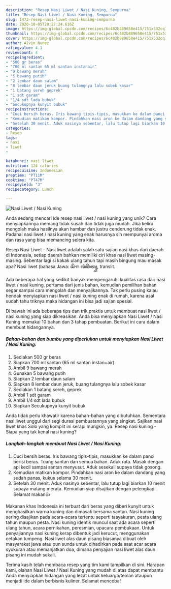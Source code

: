 ```yaml
---
description: "Resep Nasi Liwet / Nasi Kuning, Sempurna"
title: "Resep Nasi Liwet / Nasi Kuning, Sempurna"
slug: 1472-resep-nasi-liwet-nasi-kuning-sempurna
date: 2020-10-05T20:27:24.616Z
image: https://img-global.cpcdn.com/recipes/6c482b889658e415/751x532cq70/nasi-liwet-nasi-kuning-foto-resep-utama.jpg
thumbnail: https://img-global.cpcdn.com/recipes/6c482b889658e415/751x532cq70/nasi-liwet-nasi-kuning-foto-resep-utama.jpg
cover: https://img-global.cpcdn.com/recipes/6c482b889658e415/751x532cq70/nasi-liwet-nasi-kuning-foto-resep-utama.jpg
author: Alvin Nunez
ratingvalue: 4.1
reviewcount: 4
recipeingredient:
- "500 gr beras"
- "700 ml santan 65 ml santan instanair"
- "9 bawang merah"
- "5 bawang putih"
- "2 lembar daun salam"
- "8 lembar daun jeruk buang tulangnya lalu sobek kasar"
- "1 batang sereh geprek"
- "1 sdt garam"
- "1/4 sdt lada bubuk"
- "Secukupnya kunyit bubuk"
recipeinstructions:
- "Cuci bersih beras. Iris bawang tipis-tipis, masukkan ke dalam panci berisi beras. Tuang santan dan semua bahan. Aduk rata. Masak dengan api kecil sampai santan menyusut. Aduk sesekali supaya tidak gosong."
- "Kemudian matikan kompor. Pindahkan nasi aron ke dalam dandang yang sudah panas, kukus selama 30 menit."
- "Setelah 30 menit. Aduk nasinya sebentar, lalu tutup lagi biarkan 10 menit supaya matang merata. Kemudian siap disajikan dengan pelengkap. Selamat makan👍"
categories:
- Resep
tags:
- nasi
- liwet
- 

katakunci: nasi liwet  
nutrition: 124 calories
recipecuisine: Indonesian
preptime: "PT11M"
cooktime: "PT47M"
recipeyield: "3"
recipecategory: Lunch

---
```



![Nasi Liwet / Nasi Kuning](https://img-global.cpcdn.com/recipes/6c482b889658e415/751x532cq70/nasi-liwet-nasi-kuning-foto-resep-utama.jpg)

Anda sedang mencari ide resep nasi liwet / nasi kuning yang unik? Cara menyiapkannya memang tidak susah dan tidak juga mudah. Jika keliru mengolah maka hasilnya akan hambar dan justru cenderung tidak enak. Padahal nasi liwet / nasi kuning yang enak harusnya sih mempunyai aroma dan rasa yang bisa memancing selera kita.

Resep Nasi Liwet - Nasi liwet adalah salah satu sajian nasi khas dari daerah di Indonesia, setiap daerah bahkan memiliki ciri khas nasi liwet masing-masing. Sebentar lagi si kakak ulang tahun tapi masih bingung mau masak apa? Nasi liwet (bahasa Jawa: ꦱꦼꦒ ꦭꦶꦮꦼꦠ꧀, translit.

Ada beberapa hal yang sedikit banyak mempengaruhi kualitas rasa dari nasi liwet / nasi kuning, pertama dari jenis bahan, kemudian pemilihan bahan segar sampai cara mengolah dan menyajikannya. Tak perlu pusing kalau hendak menyiapkan nasi liwet / nasi kuning enak di rumah, karena asal sudah tahu triknya maka hidangan ini bisa jadi sajian spesial.


Di bawah ini ada beberapa tips dan trik praktis untuk membuat nasi liwet / nasi kuning yang siap dikreasikan. Anda bisa menyiapkan Nasi Liwet / Nasi Kuning memakai 10 bahan dan 3 tahap pembuatan. Berikut ini cara dalam membuat hidangannya.

<!--inarticleads1-->

##### Bahan-bahan dan bumbu yang diperlukan untuk menyiapkan Nasi Liwet / Nasi Kuning:

1. Sediakan 500 gr beras
1. Siapkan 700 ml santan (65 ml santan instan+air)
1. Ambil 9 bawang merah
1. Gunakan 5 bawang putih
1. Siapkan 2 lembar daun salam
1. Siapkan 8 lembar daun jeruk, buang tulangnya lalu sobek kasar
1. Sediakan 1 batang sereh, geprek
1. Ambil 1 sdt garam
1. Ambil 1/4 sdt lada bubuk
1. Siapkan Secukupnya kunyit bubuk


Anda tidak perlu khawatir karena bahan-bahan yang dibutuhkan. Sementara nasi liwet unggul dari segi durasi pembuatannya yang singkat. Sajikan nasi liwet khas Solo yang komplit ini serapi mungkin, ya. Resep nasi kuning - Siapa yang tak kenal nasi kuning? 

<!--inarticleads2-->

##### Langkah-langkah membuat Nasi Liwet / Nasi Kuning:

1. Cuci bersih beras. Iris bawang tipis-tipis, masukkan ke dalam panci berisi beras. Tuang santan dan semua bahan. Aduk rata. Masak dengan api kecil sampai santan menyusut. Aduk sesekali supaya tidak gosong.
1. Kemudian matikan kompor. Pindahkan nasi aron ke dalam dandang yang sudah panas, kukus selama 30 menit.
1. Setelah 30 menit. Aduk nasinya sebentar, lalu tutup lagi biarkan 10 menit supaya matang merata. Kemudian siap disajikan dengan pelengkap. Selamat makan👍


Makanan khas Indonesia ini terbuat dari beras yang diberi kunyit untuk menghasilkan warna kuning dan dimasak bersama santan. Nasi kuning sering disajikan pada acara-acara tertentu seperti tasyakuran, pesta ulang tahun maupun pesta. Nasi kuning identik muncul saat ada acara seperti ulang tahun, acara pernikahan, peresmian, upacara pembukaan. Untuk penyajiannya nasi kuning kerap dibentuk jadi kerucut, menggunakan cetakan tumpeng. Nasi liwet alas daun pisang biasanya dibuat oleh masyarakat jawa atau pun sunda untuk dihadirkan pada saat acar acara syukuran atau memanjatkan doa, dimana penyajian nasi liwet alas daun pisang ini mudah sekali. 

Terima kasih telah membaca resep yang tim kami tampilkan di sini. Harapan kami, olahan Nasi Liwet / Nasi Kuning yang mudah di atas dapat membantu Anda menyiapkan hidangan yang lezat untuk keluarga/teman ataupun menjadi ide dalam berbisnis kuliner. Selamat mencoba!
